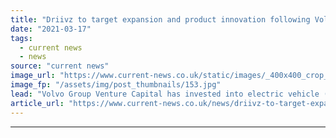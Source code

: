 ```yaml
---
title: "Driivz to target expansion and product innovation following Volvo investment"
date: "2021-03-17"
tags: 
  - current news
  - news
source: "current news"
image_url: "https://www.current-news.co.uk/static/images/_400x400_crop_center-center/Blue-line-images-credit-Driivz-small.jpg"
image_fp: "/assets/img/post_thumbnails/153.jpg"
lead: "Volvo Group Venture Capital has invested into electric vehicle (EV) charging software company Driivz to support its geographic expansion."
article_url: "https://www.current-news.co.uk/news/driivz-to-target-expansion-and-product-innovation-following-volvo-investment?utm_source=rss-feeds&utm_medium=rss&utm_campaign=rss"
---
```


---
